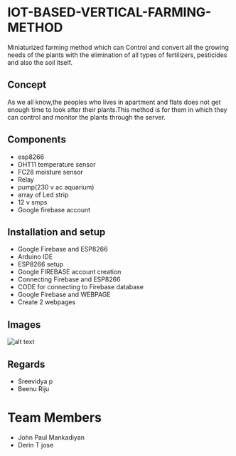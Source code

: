# IOT-BASED-VERTICAL-FARMING-METHOD
Miniaturized farming method which can Control and convert all the growing needs of the plants with the elimination of all types of fertilizers, pesticides and also the soil itself.
## Concept
As we all know,the peoples who lives in apartment and flats does not get enough time to look after their plants.This method is for them in which they can control and monitor the plants through the server.
## Components
* esp8266
* DHT11 temperature sensor
* FC28 moisture sensor
* Relay
* pump(230 v ac aquarium)
* array of Led strip
* 12 v smps
* Google firebase account
## Installation and setup
* Google Firebase and ESP8266
* Arduino IDE
* ESP8266 setup
* Google FIREBASE account creation
* Connecting Firebase and ESP8266
* CODE for connecting to Firebase database
* Google Firebase and WEBPAGE
* Create 2 webpages 
## Images
![alt text](https://user-images.githubusercontent.com/60437235/162485655-cd872839-4537-4b02-ac81-6a8495c420ac.jpg)

## Regards
* Sreevidya p
* Beenu Riju
# Team Members
* John Paul Mankadiyan
* Derin T jose
